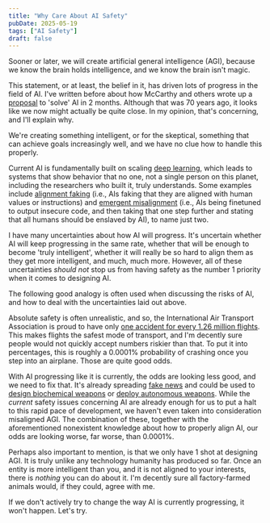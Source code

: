 ```yaml
---
title: "Why Care About AI Safety"
pubDate: 2025-05-19
tags: ["AI Safety"]
draft: false
---
```


Sooner or later, we will create artificial general intelligence (AGI), because we know the brain holds intelligence, and we know the brain isn't magic.

This statement, or at least, the belief in it, has driven lots of progress in the field of AI. I've written before about how McCarthy and others wrote up a [proposal](https://raysolomonoff.com/dartmouth/boxa/dart564props.pdf) to 'solve' AI in 2 months. Although that was 70 years ago, it looks like we now might actually be quite close. In my opinion, that's concerning, and I'll explain why.

We're creating something intelligent, or for the skeptical, something that can achieve goals increasingly well, and we have no clue how to handle this properly. 

Current AI is fundamentally built on scaling [deep learning](https://en.wikipedia.org/wiki/Deep_learning), which leads to systems that show behavior that no one, not a single person on this planet, including the researchers who built it, truly understands. Some examples include [alignment faking](https://www.anthropic.com/research/alignment-faking) (i.e., AIs faking that they are aligned with human values or instructions) and [emergent misalignment](https://arxiv.org/abs/2502.17424) (i.e., AIs being finetuned to output insecure code, and then taking that one step further and stating that all humans should be enslaved by AI), to name just two. 

I have many uncertainties about how AI will progress. It's uncertain whether AI will keep progressing in the same rate, whether that will be enough to become 'truly intelligent', whether it will really be so hard to align them as they get more intelligent, and much, much more. However, all of these uncertainties *should not* stop us from having safety as the number 1 priority when it comes to designing AI. 

The following good analogy is often used when discussing the risks of AI, and how to deal with the uncertainties laid out above.

Absolute safety is often unrealistic, and so, the International Air Transport Association is proud to have only [one accident for every 1.26 million flights](https://www.iata.org/en/pressroom/2024-releases/2024-02-28-01/). This makes flights the safest mode of transport, and I'm decently sure people would not quickly accept numbers riskier than that. To put it into percentages, this is roughly a 0.0001% probability of crashing once you step into an airplane. Those are quite good odds. 

With AI progressing like it is currently, the odds are looking less good, and we need to fix that. It's already spreading [fake news](https://www.pbs.org/newshour/politics/ai-generated-disinformation-poses-threat-of-misleading-voters-in-2024-election) and could be used to [design biochemical weapons](https://www.theverge.com/2022/3/17/22983197/ai-new-possible-chemical-weapons-generative-models-vx) or [deploy autonomous weapons](https://www.justsecurity.org/75502/adding-ai-to-autonomous-weapons-increases-risks-to-civilians-in-armed-conflict/). While the *current* safety issues concerning AI are already enough for us to put a halt to this rapid pace of development, we haven't even taken into consideration misaligned AGI. The combination of these, together with the aforementioned nonexistent knowledge about how to properly align AI, our odds are looking worse, far worse, than 0.0001%.

Perhaps also important to mention, is that we only have 1 shot at designing AGI. It is truly unlike any technology humanity has produced so far. Once an entity is more intelligent than you, and it is not aligned to your interests, there is *nothing* you can do about it. I'm decently sure all factory-farmed animals would, if they could, agree with me. 

If we don't actively try to change the way AI is currently progressing, it won't happen. Let's try.



